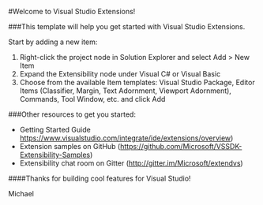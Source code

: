 ﻿#Welcome to Visual Studio Extensions!

###This template will help you get started with Visual Studio Extensions. 

Start by adding a new item:

1. Right-click the project node in Solution Explorer and select Add > New Item
2. Expand the Extensibility node under Visual C# or Visual Basic
3. Choose from the available Item templates: Visual Studio Package, Editor Items (Classifier, Margin, Text Adornment, Viewport Adornment), Commands, Tool Window, etc. and click Add


###Other resources to get you started:
- Getting Started Guide https://www.visualstudio.com/integrate/ide/extensions/overview)
- Extension samples on GitHub (https://github.com/Microsoft/VSSDK-Extensibility-Samples)
- Extensibility chat room on Gitter (http://gitter.im/Microsoft/extendvs)

####Thanks for building cool features for Visual Studio!

Michael